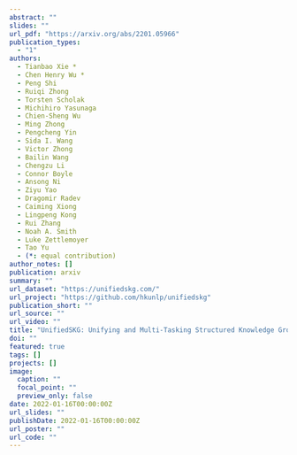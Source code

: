 ```yaml
---
abstract: ""
slides: ""
url_pdf: "https://arxiv.org/abs/2201.05966"
publication_types:
  - "1"
authors:
  - Tianbao Xie *
  - Chen Henry Wu *
  - Peng Shi
  - Ruiqi Zhong
  - Torsten Scholak
  - Michihiro Yasunaga
  - Chien-Sheng Wu
  - Ming Zhong
  - Pengcheng Yin
  - Sida I. Wang
  - Victor Zhong
  - Bailin Wang
  - Chengzu Li
  - Connor Boyle
  - Ansong Ni
  - Ziyu Yao
  - Dragomir Radev
  - Caiming Xiong
  - Lingpeng Kong
  - Rui Zhang
  - Noah A. Smith
  - Luke Zettlemoyer
  - Tao Yu
  - (*: equal contribution)
author_notes: []
publication: arxiv
summary: ""
url_dataset: "https://unifiedskg.com/"
url_project: "https://github.com/hkunlp/unifiedskg"
publication_short: ""
url_source: ""
url_video: ""
title: "UnifiedSKG: Unifying and Multi-Tasking Structured Knowledge Grounding with Text-to-Text Language Models"
doi: ""
featured: true
tags: []
projects: []
image:
  caption: ""
  focal_point: ""
  preview_only: false
date: 2022-01-16T00:00:00Z
url_slides: ""
publishDate: 2022-01-16T00:00:00Z
url_poster: ""
url_code: ""
---
```

